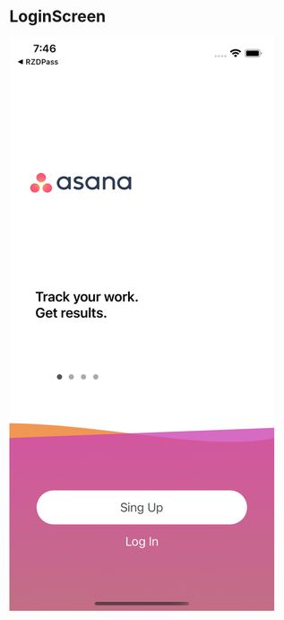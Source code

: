 # LoginScreen
![alt text](https://github.com/Tambanco/LoginScreen/blob/bb0cb62374fa9b1c4b0ba3295acca21b61662a7f/LoginScreen.png)


